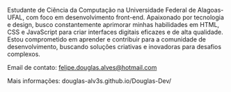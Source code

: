 Estudante de Ciência da Computação na Universidade Federal de Alagoas-UFAL, com foco em desenvolvimento front-end. Apaixonado por tecnologia e design, busco constantemente aprimorar minhas habilidades em HTML, CSS e JavaScript para criar interfaces digitais eficazes e de alta qualidade. Estou comprometido em aprender e contribuir para a comunidade de desenvolvimento, buscando soluções criativas e inovadoras para desafios complexos.

Email de contato: felipe.douglas.alves@hotmail.com

Mais informações: douglas-alv3s.github.io/Douglas-Dev/
<!---
Douglas-Alv3s/Douglas-Alv3s is a ✨ special ✨ repository because its `README.md` (this file) appears on your GitHub profile.
You can click the Preview link to take a look at your changes.
--->
